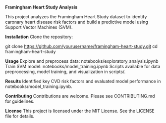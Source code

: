 **Framingham Heart Study Analysis**

This project analyzes the Framingham Heart Study dataset to identify caronary heart disease risk factors and build a predictive model using Support Vector Machines (SVM).


**Installation**
Clone the repository:

git clone https://github.com/yourusername/framingham-heart-study.git
cd framingham-heart-study

**Usage**
Explore and preprocess data: notebooks/exploratory_analysis.ipynb
Train SVM model: notebooks/model_training.ipynb
Scripts available for data preprocessing, model training, and visualization in scripts/.


**Results**
Identified key CVD risk factors and evaluated model performance in notebooks/model_training.ipynb.


**Contributing**
Contributions are welcome. Please see CONTRIBUTING.md for guidelines.


**License**
This project is licensed under the MIT License. See the LICENSE file for details.

